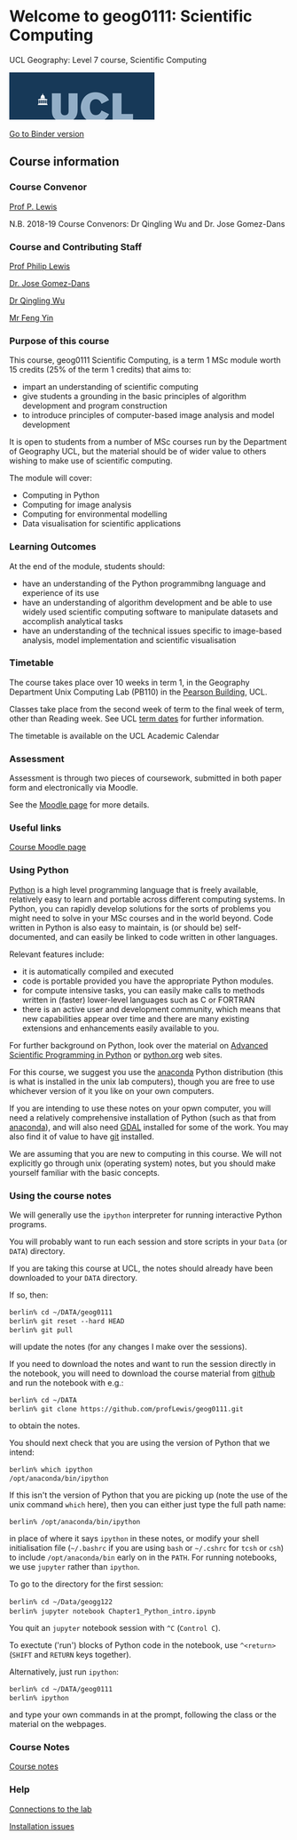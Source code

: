 # Welcome to geog0111: Scientific Computing 
UCL Geography: Level 7 course, Scientific Computing

![](images/ucl_logo.png)

[Go to Binder version](https://mybinder.org/v2/gh/profLewis/geog0111.git/master)

## Course information

### Course Convenor

[Prof P. Lewis](http://www.geog.ucl.ac.uk/~plewis)

N.B. 2018-19 Course Convenors: Dr Qingling Wu and Dr. Jose Gomez-Dans

### Course and Contributing Staff

[Prof Philip Lewis](http://www.geog.ucl.ac.uk/~plewis)  

[Dr. Jose Gomez-Dans](http://www.geog.ucl.ac.uk/about-the-department/people/research-staff/research-staff/jose-gomez-dans/)

[Dr Qingling Wu](http://www.geog.ucl.ac.uk/about-the-department/people/research-staff/research-staff/qingling-wu/)

[Mr Feng Yin](https://www.geog.ucl.ac.uk/people/research-staff/feng-yin)


### Purpose of this course

This course, geog0111 Scientific Computing, is a term 1 MSc module worth 15 credits (25% of the term 1 credits) that aims to:

* impart an understanding of scientific computing
* give students a grounding in the basic principles of algorithm development and program construction
* to introduce principles of computer-based image analysis and model development

It is open to students from a number of MSc courses run by the Department of Geography UCL, but the material should be of wider value to others wishing to make use of scientific computing. 

The module will cover:

* Computing in Python
* Computing for image analysis
* Computing for environmental modelling
* Data visualisation for scientific applications

### Learning Outcomes

At the end of the module, students should:

* have an understanding of the Python programmibng language and experience of its use
* have an understanding of algorithm development and be able to use widely used scientific computing software to manipulate datasets and accomplish analytical tasks
* have an understanding of the technical issues specific to image-based analysis, model implementation and scientific visualisation

### Timetable

The course takes place over 10 weeks in term 1, in the Geography Department Unix Computing Lab (PB110) in the [Pearson Building](http://www.ucl.ac.uk/estates/roombooking/building-location/?id=003), UCL. 

Classes take place from the second week of term to the final week of term, other than Reading week. See UCL [term dates](http://www.ucl.ac.uk/staff/term-dates) for further information.

The timetable is available on the UCL Academic Calendar

### Assessment

Assessment is through two pieces of coursework, submitted in both paper form and electronically via Moodle. 

See the [Moodle page](https://moodle-1819.ucl.ac.uk/course/view.php?id=2796) for more details.

### Useful links

[Course Moodle page](https://moodle-1819.ucl.ac.uk/course/view.php?id=2796)  

### Using Python

[Python](http://www.python.org/) is a high level programming language that is freely available, relatively easy to learn and portable across different computing systems. In Python, you can rapidly develop solutions for the sorts of problems you might need to solve in your MSc courses and in the world beyond. Code written in Python is also easy to maintain, is (or should be) self-documented, and can easily be linked to code written in other languages.

Relevant features include: 

- it is automatically compiled and executed 
- code is portable provided you have the appropriate Python modules. 
- for compute intensive tasks, you can easily make calls to methods written in (faster) lower-level languages such as C or FORTRAN 
- there is an active user and development community, which means that new capabilities appear over time and there are many existing extensions and enhancements easily available to you.

For further background on Python, look over the material on [Advanced Scientific Programming in Python](https://python.g-node.org/wiki/schedule) or [python.org](http://www.python.org/) web sites.

For this course, we suggest you use the [anaconda](https://store.continuum.io/cshop/anaconda/) Python distribution (this is what is installed in the unix lab computers), though you are free to use whichever version of it you like on your own computers.

If you are intending to use these notes on your opwn computer, you will need a relatively comprehensive installation of Python (such as that from [anaconda](https://store.continuum.io/cshop/anaconda/)), and will also need [GDAL](http://www.gdal.org/) installed for some of the work. You may also find it of value to have [git](http://git-scm.com/) installed.

We are assuming that you are new to computing in this course. We will not explicitly go through unix (operating system) notes, but you should make yourself familiar with the basic concepts. 

### Using the course notes

We will generally use the `ipython` interpreter for running interactive Python programs.

You will probably want to run each session and store scripts in your `Data` (or `DATA`) directory.

If you are taking this course at UCL, the notes should already have been downloaded to your `DATA` directory.

If so, then:

```
berlin% cd ~/DATA/geog0111
berlin% git reset --hard HEAD
berlin% git pull
```

will update the notes (for any changes I make over the sessions).

If you need to download the notes and want to run the session directly in the notebook, you will need to download the course material from [github](https://github.com/profLewis/geog0111) and run the notebook with e.g.:

```
berlin% cd ~/DATA
berlin% git clone https://github.com/profLewis/geog0111.git
```

to obtain the notes. 

You should next check that you are using the version of Python that we intend:

```
berlin% which ipython
/opt/anaconda/bin/ipython
```

If this isn't the version of Python that you are picking up (note the use of the unix command `which` here), then you can either just type the full path name:

```
berlin% /opt/anaconda/bin/ipython  
```

in place of where it says `ipython` in these notes, or modify your shell initialisation file (`~/.bashrc` if you are using `bash` or `~/.cshrc` for `tcsh` or `csh`) to include `/opt/anaconda/bin` early on in the `PATH`. For running notebooks, we use `jupyter` rather than `ipython`.

To go to the directory for the first session:  

`berlin% cd ~/Data/geogg122`  
`berlin% jupyter notebook Chapter1_Python_intro.ipynb`  

You quit an `jupyter` notebook session with `^C` (`Control C`).

To exectute ('run') blocks of Python code in the notebook, use `^<return>` (`SHIFT` and `RETURN` keys together).

Alternatively, just run `ipython`:  
```
berlin% cd ~/DATA/geog0111
berlin% ipython
```

and type your own commands in at the prompt, following the class or the material on the webpages.


### Course Notes

[Course notes](index.ipynb)  


### Help

[Connections to the lab](Connection.ipynb)

[Installation issues](Issues.ipynb)

